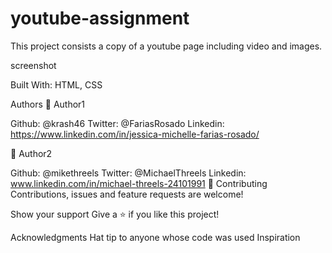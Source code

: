 # youtube-assignment

This project consists a copy of a youtube page including video and images.

screenshot



Built With:
HTML, CSS



Authors
👤 Author1

Github: @krash46
Twitter: @FariasRosado
Linkedin: https://www.linkedin.com/in/jessica-michelle-farias-rosado/

👤 Author2

Github: @mikethreels
Twitter: @MichaelThreels
Linkedin: www.linkedin.com/in/michael-threels-24101991
🤝 Contributing
Contributions, issues and feature requests are welcome!

Show your support
Give a ⭐️ if you like this project!

Acknowledgments
Hat tip to anyone whose code was used
Inspiration

